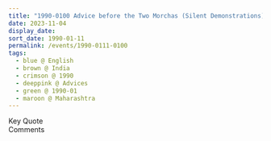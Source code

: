 ```yaml
---
title: "1990-0100 Advice before the Two Morchas (Silent Demonstrations), Maharashtra, India"
date: 2023-11-04
display_date: 
sort_date: 1990-01-11
permalink: /events/1990-0111-0100
tags:
  - blue @ English
  - brown @ India
  - crimson @ 1990
  - deeppink @ Advices
  - green @ 1990-01
  - maroon @ Maharashtra
---
```


<wave-list>
  <list-title color="green" width="75">Key Quote</list-title>
  <list-item color="BlanchedAlmond"  width="200"></list-item>
  <list-item color="Lavender"></list-item>
  <list-item color="BlanchedAlmond"></list-item>
</wave-list>

<br>

<wave-list>
  <list-title color="green" width="75">Comments</list-title>
  <list-item color="BlanchedAlmond"  width="200"></list-item>
  <list-item color="Lavender"></list-item>
  <list-item color="BlanchedAlmond"></list-item>
</wave-list>